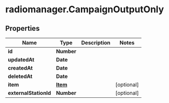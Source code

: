 # radiomanager.CampaignOutputOnly

## Properties
Name | Type | Description | Notes
------------ | ------------- | ------------- | -------------
**id** | **Number** |  | 
**updatedAt** | **Date** |  | 
**createdAt** | **Date** |  | 
**deletedAt** | **Date** |  | 
**item** | [**Item**](Item.md) |  | [optional] 
**externalStationId** | **Number** |  | [optional] 


